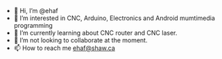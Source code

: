 - 👋 Hi, I’m @ehaf
- 👀 I’m interested in CNC, Arduino, Electronics and Android mumtimedia programming
- 🌱 I’m currently learning about CNC router and CNC laser.
- 💞️ I’m not looking to collaborate at the moment.
- 📫 How to reach me ehaf@shaw.ca

<!---
ehaf/ehaf is a ✨ special ✨ repository because its `README.md` (this file) appears on your GitHub profile.
You can click the Preview link to take a look at your changes.
--->
